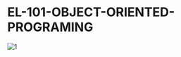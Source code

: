 # EL-101-OBJECT-ORIENTED-PROGRAMING
![1](https://user-images.githubusercontent.com/105332246/169201504-003ec4ff-c034-4089-8925-dc82d2b0f246.png)

